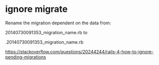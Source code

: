 # ignore migrate
Rename the migration dependent on the data from:

20140730091353_migration_name.rb
to

.20140730091353_migration_name.rb

https://stackoverflow.com/questions/20244244/rails-4-how-to-ignore-pending-migrations